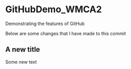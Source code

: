 # GitHubDemo_WMCA2
Demonstrating the features of GitHub

Below are some changes that I have made to this commit

## A new title
Some new text
